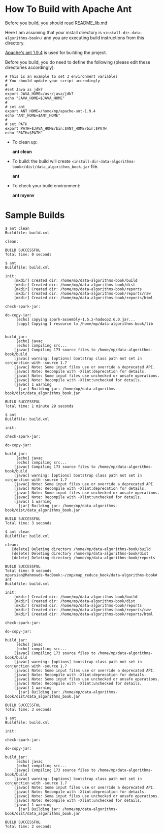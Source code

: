 How To Build with Apache Ant
============================
Before you build, you should read [README_lib.md](https://github.com/mahmoudparsian/data-algorithms-book/blob/master/README_lib.md)

Here I am assuming that your install directory is ````<install-dir-data-algorithms-book>/```` 
and you are executing build instructions from this directory.

[Apache's ant 1.9.4](http://ant.apache.org/) is used for building the project.

Before you build, you do need to define the following (please edit these directories accordingly):

    # This is an example to set 3 environment variables
    # You should update your script accrodingly
    #
    #set Java as jdk7
    export JAVA_HOME=/usr/java/jdk7
    echo "JAVA_HOME=$JAVA_HOME"
    #
    # set ant 
    export ANT_HOME=/home/mp/apache-ant-1.9.4
    echo "ANT_HOME=$ANT_HOME"
    #
    # set PATH
    export PATH=$JAVA_HOME/bin:$ANT_HOME/bin:$PATH
    echo "PATH=$PATH"


* To clean up:

  **ant clean**

* To build: the build will create 
````<install-dir-data-algorithms-book>/dist/data_algorithms_book.jar```` file.

  **ant**

* To check your build environment:

  **ant  myenv**


Sample Builds
=============
````
$ ant clean
Buildfile: build.xml

clean:

BUILD SUCCESSFUL
Total time: 0 seconds

$ ant
Buildfile: build.xml

init:
    [mkdir] Created dir: /home/mp/data-algorithms-book/build
    [mkdir] Created dir: /home/mp/data-algorithms-book/dist
    [mkdir] Created dir: /home/mp/data-algorithms-book/reports
    [mkdir] Created dir: /home/mp/data-algorithms-book/reports/raw
    [mkdir] Created dir: /home/mp/data-algorithms-book/reports/html

check-spark-jar:

do-copy-jar:
     [echo] copying spark-assembly-1.5.2-hadoop2.6.0.jar...
     [copy] Copying 1 resource to /home/mp/data-algorithms-book/lib


build_jar:
     [echo] javac
     [echo] compiling src...
    [javac] Compiling 173 source files to /home/mp/data-algorithms-book/build
    [javac] warning: [options] bootstrap class path not set in conjunction with -source 1.7
    [javac] Note: Some input files use or override a deprecated API.
    [javac] Note: Recompile with -Xlint:deprecation for details.
    [javac] Note: Some input files use unchecked or unsafe operations.
    [javac] Note: Recompile with -Xlint:unchecked for details.
    [javac] 1 warning
      [jar] Building jar: /home/mp/data-algorithms-book/dist/data_algorithms_book.jar

BUILD SUCCESSFUL
Total time: 1 minute 29 seconds

$ ant
Buildfile: build.xml

init:

check-spark-jar:

do-copy-jar:

build_jar:
     [echo] javac
     [echo] compiling src...
    [javac] Compiling 173 source files to /home/mp/data-algorithms-book/build
    [javac] warning: [options] bootstrap class path not set in conjunction with -source 1.7
    [javac] Note: Some input files use or override a deprecated API.
    [javac] Note: Recompile with -Xlint:deprecation for details.
    [javac] Note: Some input files use unchecked or unsafe operations.
    [javac] Note: Recompile with -Xlint:unchecked for details.
    [javac] 1 warning
      [jar] Building jar: /home/mp/data-algorithms-book/dist/data_algorithms_book.jar

BUILD SUCCESSFUL
Total time: 3 seconds

$ ant clean
Buildfile: build.xml

clean:
   [delete] Deleting directory /home/mp/data-algorithms-book/build
   [delete] Deleting directory /home/mp/data-algorithms-book/dist
   [delete] Deleting directory /home/mp/data-algorithms-book/reports

BUILD SUCCESSFUL
Total time: 0 seconds
mparsian@Mahmouds-MacBook:~/zmp/map_reduce_book/data-algorithms-book# ant
Buildfile: build.xml

init:
    [mkdir] Created dir: /home/mp/data-algorithms-book/build
    [mkdir] Created dir: /home/mp/data-algorithms-book/dist
    [mkdir] Created dir: /home/mp/data-algorithms-book/reports
    [mkdir] Created dir: /home/mp/data-algorithms-book/reports/raw
    [mkdir] Created dir: /home/mp/data-algorithms-book/reports/html

check-spark-jar:

do-copy-jar:

build_jar:
     [echo] javac
     [echo] compiling src...
    [javac] Compiling 173 source files to /home/mp/data-algorithms-book/build
    [javac] warning: [options] bootstrap class path not set in conjunction with -source 1.7
    [javac] Note: Some input files use or override a deprecated API.
    [javac] Note: Recompile with -Xlint:deprecation for details.
    [javac] Note: Some input files use unchecked or unsafe operations.
    [javac] Note: Recompile with -Xlint:unchecked for details.
    [javac] 1 warning
      [jar] Building jar: /home/mp/data-algorithms-book/dist/data_algorithms_book.jar

BUILD SUCCESSFUL
Total time: 3 seconds

$ ant
Buildfile: build.xml

init:

check-spark-jar:

do-copy-jar:

build_jar:
     [echo] javac
     [echo] compiling src...
    [javac] Compiling 173 source files to /home/mp/data-algorithms-book/build
    [javac] warning: [options] bootstrap class path not set in conjunction with -source 1.7
    [javac] Note: Some input files use or override a deprecated API.
    [javac] Note: Recompile with -Xlint:deprecation for details.
    [javac] Note: Some input files use unchecked or unsafe operations.
    [javac] Note: Recompile with -Xlint:unchecked for details.
    [javac] 1 warning
      [jar] Building jar: /home/mp/data-algorithms-book/dist/data_algorithms_book.jar

BUILD SUCCESSFUL
Total time: 2 seconds
````